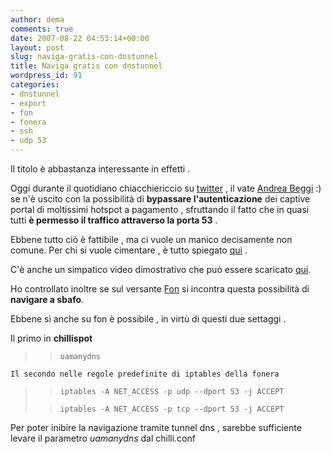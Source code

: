 ```yaml
---
author: dema
comments: true
date: 2007-08-22 04:53:14+00:00
layout: post
slug: naviga-gratis-con-dnstunnel
title: Naviga gratis con dnstunnel
wordpress_id: 91
categories:
- dnstunnel
- export
- fon
- fonera
- ssh
- udp 53
---
```


Il titolo è abbastanza interessante in effetti .

Oggi durante il quotidiano chiacchiericcio su [twitter](http://twitter.com/abeggi/statuses/217664762) , il vate [Andrea Beggi](http://andreabeggi.net) :) se n'è uscito con la possibilità di **bypassare l'autenticazione** dei captive portal di moltissimi hotspot a pagamento , sfruttando il fatto che in quasi tutti **è permesso il traffico attraverso la porta 53** .

Ebbene tutto ciò è fattibile , ma ci vuole un manico decisamente non comune. Per chi si vuole cimentare , è tutto spiegato [qui](http://dnstunnel.de/) .

C'è anche un simpatico video dimostrativo che può essere scaricato [qui](http://dema.tv/wp-content/uploads/2007/08/dns_tunneling_example.avi).

Ho controllato inoltre se sul versante [Fon](http://fon.com) si incontra questa possibilità di **navigare a sbafo**.

Ebbene sì anche su fon è possibile , in virtù di questi due settaggi .

Il primo in **chillispot**


<blockquote>

>     
>     uamanydns
> 
> 
</blockquote>




    
    Il secondo nelle regole predefinite di iptables della fonera




<blockquote>

>     
>     iptables -A NET_ACCESS -p udp --dport 53 -j ACCEPT
> 
> 

>     
>     iptables -A NET_ACCESS -p tcp --dport 53 -j ACCEPT
> 
> 
</blockquote>


Per poter inibire la navigazione tramite tunnel dns , sarebbe sufficiente levare il parametro _uamanydns_ dal chilli.conf

